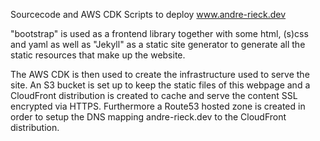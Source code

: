 Sourcecode and AWS CDK Scripts to deploy www.andre-rieck.dev

"bootstrap" is used as a frontend library together with some html, (s)css and yaml as well as 
"Jekyll" as a static site generator to generate all the static resources
that make up the website.

The AWS CDK is then used to create the infrastructure used to serve the site.
An S3 bucket is set up to keep the static files of this webpage and a CloudFront distribution
is created to cache and serve the content SSL encrypted via HTTPS. 
Furthermore a Route53 hosted zone is created in order to setup the DNS mapping andre-rieck.dev to
the CloudFront distribution.

